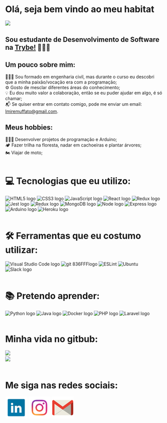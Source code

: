 <div align='left'> <h1> Olá, seja bem vindo ao meu habitat</h1></div>

<!-- ![LinkedIn](IMG_20190120_181535.jpg) -->
 
<div>
<img src='IMG_20190120_181535.jpg' width='600px'>
</div>

 ## Sou estudante de Desenvolvimento de Software na [Trybe!](https://www.betrybe.com/) 👨🏻‍💻

<span>

 ## Um pouco sobre mim:

 👷🏻‍♂️ Sou formado em engenharia civil, mas durante o curso eu descobri que a minha paixão/vocação era com a programação;<br />
 ⚙️ Gosto de mesclar diferentes áreas do conhecimento;<br />
 💡 Eu dou muito valor a colaboração, então se eu puder ajudar em algo, é só chamar;<br />
 📬 Se quiser entrar em contato comigo, pode me enviar um email: lmiremuffato@gmail.com.
<br />
</span>
<span>

## Meus hobbies:

👨🏻‍💻 Desenvolver projetos de programação e Arduino;<br />
🏕️ Fazer trilha na floresta, nadar em cachoeiras e plantar árvores;<br />
🏍️ Viajar de moto;<br />
<br />
</span>

 # 💻 Tecnologias que eu utilizo:
<img src="https://img.shields.io/badge/HTML5-282C34?logo=html5&logoColor=E34F26" alt="HTML5 logo" title="HTML5" height="25" />
<img src="https://img.shields.io/badge/CSS3-282C34?logo=css3&logoColor=1572B6" alt="CSS3 logo" title="CSS3" height="25" />
<img src="https://img.shields.io/badge/JavaScript-282C34?logo=javascript&logoColor=F7DF1E" alt="JavaScript logo" title="JavaScript" height="25" />
<img src="https://img.shields.io/badge/React-282C34?logo=react&logoColor=61DAFB"
alt="React logo" title="React.js / React Native" height="25" />
<img src="https://img.shields.io/badge/Redux-282C34?logo=redux&logoColor=764ABC" alt="Redux logo" title="Redux" height="25" />
<img src="https://img.shields.io/badge/Jest-282C34?logo=jest&logoColor=cc0000" alt="Jest logo" title="Jest" height="25" />
<img src="https://img.shields.io/badge/MySQL-282C34?logo=MySQL&logoColor=f29111" alt="Redux logo" title="MySQL" height="25" />
<img src="https://img.shields.io/badge/MongoDB-282C34?logo=MongoDB&logoColor=589636" alt="MongoDB logo" title="Mongo" height="25" />
<img src="https://img.shields.io/badge/Node.js-282C34?logo=Node.js&logoColor=#339933" alt="Node logo" title="Node" height="25" />
<img src="https://img.shields.io/badge/Express-282C34?logo=Express&logoColor=#339933" alt="Express logo" title="Express" height="25" />
<img src="https://img.shields.io/badge/Arduino-282C34?logo=Arduino&logoColor=#00989d" alt="Arduino logo" title="Arduino" height="25" />
<img src="https://img.shields.io/badge/Heroku-282C34?logo=Heroku&logoColor=#00989d" alt="Heroku logo" title="Heroku" height="25" />
<br />
<br />

# 🛠️ Ferramentas que eu costumo utilizar:
<img src="https://img.shields.io/badge/VS%20Code-282C34?logo=visual-studio-code&logoColor=007ACC" alt="Visual Studio Code logo" title="Visual Studio Code" height="25" />
<img src="https://img.shields.io/badge/git-282C34?logo=git&logoColor=F05032" alt="git 836FFFlogo" title="git" height="25" />
<img src="https://img.shields.io/badge/ESLint-282C34?logo=eslint&logoColor=6464e2" alt191970="ESLint logo" title="ESLint" height="25" />
<img src="https://img.shields.io/badge/Ubuntu-282C34?logo=Ubuntu&logoColor=F05032" alt191970="Ubuntu logo" title="Ubuntu" height="25" />
<img src="https://img.shields.io/badge/Slack-282C34?logo=Slack&logoColor=2EB67D" alt="Slack logo" title="Slack" height="25" />
<br />
<br />

# 📚 Pretendo aprender:
<img src="https://img.shields.io/badge/Python-282C34?logo=Python&logoColor=007ACC"
alt="Python logo" title="Python" height="25" />
<img src="https://img.shields.io/badge/Java-282C34?logo=Java&logoColor=white" alt="Java logo" title="Java" height="25" />
<img src="https://img.shields.io/badge/Docker-282C34?logo=Docker&logoColor=2496ed"
alt="Docker logo" title="Docker" height="25" />
<img src="https://img.shields.io/badge/PHP-282C34?logo=PHP&logoColor=#339933" alt="PHP logo" title="PHP" height="25" />
<img src="https://img.shields.io/badge/Laravel-282C34?logo=Laravel&logoColor=#339933" alt="Laravel logo" title="Laravel" height="25" /> 
<br />
<br />

# Minha vida no gitbub:
<img src='https://github-readme-stats.vercel.app/api?username=lmuffato&theme=dracula&show_icons=true'><br />
<img src='https://github-readme-stats.vercel.app/api/top-langs/?username=lmuffato&layout=compact&theme=dracula&show'><br />
<br />

# Me siga nas redes sociais:

[![LinkedIn](linkedin1.png)](https://www.linkedin.com/in/lucasmuffato/)
[![Instagram](instagram.png)](https://www.instagram.com/lucasmmuffato/)
[![Mail](mail.png)](mailto:lmiremuffato@gmail.com)
